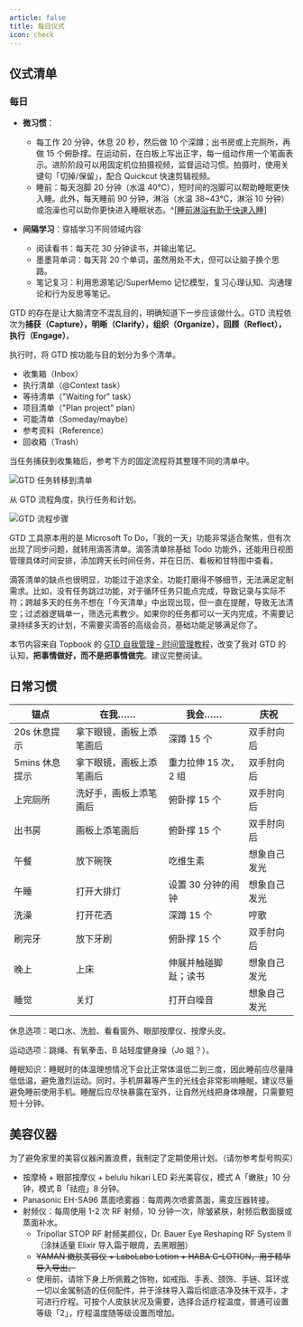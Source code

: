 ```yaml
---
article: false
title: 每日仪式
icon: check
---
```


## 仪式清单

### 每日

- **微习惯**：

  - 每工作 20 分钟，休息 20 秒，然后做 10 个深蹲；出书房或上完厕所，再做 15 个俯卧撑。在运动前，在白板上写出正字，每一组动作用一个笔画表示。进阶阶段可以用固定机位拍摄视频，监督运动习惯。拍摄时，使用关键句「切掉/保留」，配合 Quickcut 快速剪辑视频。
  - 睡前：每天泡脚 20 分钟（水温 40℃），短时间的泡脚可以帮助睡眠更快入睡。此外，每天睡前 90 分钟，淋浴（水温 38~43℃，淋浴 10 分钟）或泡澡也可以助你更快进入睡眠状态。^[[睡前淋浴有助于快速入睡](https://www.solidot.org/story?sid=72099)]

- **间隔学习**：穿插学习不同领域内容

  - 阅读看书：每天花 30 分钟读书，并输出笔记。
  - 墨墨背单词：每天背 20 个单词，虽然用处不大，但可以让脑子换个思路。
  - 笔记复习：利用思源笔记/SuperMemo 记忆模型，复习心理认知、沟通理论和行为反思等笔记。



GTD 的存在是让大脑清空不混乱目的，明确知道下一步应该做什么。GTD 流程依次为**捕获（Capture），明晰（Clarify），组织（Organize），回顾（Reflect），执行（Engage）**。

执行时，将 GTD 按功能与目的划分为多个清单。

- 收集箱（Inbox）
- 执行清单（@Context task）
- 等待清单（"Waiting for" task）
- 项目清单（"Plan project" plan）
- 可能清单（Someday/maybe）
- 参考资料（Reference）
- 回收箱（Trash）

当任务捕获到收集箱后，参考下方的固定流程将其整理不同的清单中。

![](https://img.newzone.top/2022-11-02-11-02-43.png "GTD 任务转移到清单")

从 GTD 流程角度，执行任务和计划。

![](https://img.newzone.top/2022-11-03-18-51-18.png "GTD 流程步骤")

GTD 工具原本用的是 Microsoft To Do，「我的一天」功能非常适合聚焦，但有次出现了同步问题，就转用滴答清单。滴答清单除基础 Todo 功能外，还能用日视图管理具体时间安排，添加跨天长时间任务，并在日历、看板和甘特图中查看。

滴答清单的缺点也很明显，功能过于追求全，功能打磨得不够细节，无法满足定制需求。比如，没有任务跳过功能，对于循环任务只能点完成，导致记录与实际不符；跨越多天的任务不想在「今天清单」中出现出现，但一直在提醒，导致无法清空；过滤器逻辑单一，筛选元素教少。如果你的任务都可以一天内完成，不需要记录持续多天的计划，不需要买滴答的高级会员，基础功能足够满足你了。

本节内容来自 Topbook 的 [GTD 自我管理 - 时间管理教程](https://topbook.cc/course/detail/153)，改变了我对 GTD 的认知，**把事情做好，而不是把事情做完**。建议完整阅读。

## 日常习惯

| 锚点           | 在我……                   | 我会……               | 庆祝         |
| -------------- | ------------------------ | -------------------- | ------------ |
| 20s 休息提示   | 拿下眼镜，画板上添笔画后 | 深蹲 15 个           | 双手肘向后   |
| 5mins 休息提示 | 拿下眼镜，画板上添笔画后 | 重力拉伸 15 次，2 组 | 双手肘向后   |
| 上完厕所       | 洗好手，画板上添笔画后   | 俯卧撑 15 个         | 双手肘向后   |
| 出书房         | 画板上添笔画后           | 俯卧撑 15 个         | 双手肘向后   |
| 午餐           | 放下碗筷                 | 吃维生素             | 想象自己发光 |
| 午睡           | 打开大排灯               | 设置 30 分钟的闹钟   | 想象自己发光 |
| 洗澡           | 打开花洒                 | 深蹲 15 个           | 哼歌         |
| 刷完牙         | 放下牙刷                 | 俯卧撑 15 个         | 双手肘向后   |
| 晚上           | 上床                     | 伸展并触碰脚趾；读书 | 想象自己发光 |
| 睡觉           | 关灯                     | 打开白噪音           | 想象自己发光 |

休息选项：喝口水、洗脸、看看窗外、眼部按摩仪、按摩头皮。

运动选项：跳绳、有氧拳击、B 站轻度健身操（Jo 姐？）。

睡眠知识：睡眠时的体温理想情况下会比正常体温低二到三度，因此睡前应尽量降低低温，避免激烈运动。同时，手机屏幕等产生的光线会非常影响睡眠，建议尽量避免睡前使用手机。睡醒后应尽快暴露在室外，让自然光线把身体唤醒，只需要短短十分钟。

## 美容仪器

为了避免家里的美容仪器闲置浪费，我制定了定期使用计划。（请勿参考型号购买）

- 按摩椅 + 眼部按摩仪 + belulu hikari LED 彩光美容仪，模式 A「嫩肤」10 分钟，模式 B「祛痘」8 分钟。
- Panasonic EH-SA96 蒸面喷雾器：每周两次喷雾蒸面，需变压器转接。
- 射频仪：每周使用 1-2 次 RF 射频，10 分钟一次，除皱紧肤，射频后敷面膜或蒸面补水。
  - Tripollar STOP RF 射频美颜仪，Dr. Bauer Eye Reshaping RF System II（涂抹适量 Elixir 导入霜于眼周，去黑眼圈）
  - ~~YAMAN 嫩肤美容仪 + LaboLabo Lotion + HABA G-LOTION，用于精华导入导出。~~
  - 使用前，请除下身上所佩戴之饰物，如戒指、手表、颈饰、手链、耳环或一切以金属制造的仼何配件，并于涂抹导入霜后彻底洁净及抹干双手，才可进行疗程。可按个人皮肤状况及需要，选择合适疗程温度，普通可设置等级「2」，疗程温度随等级设置而增加。
